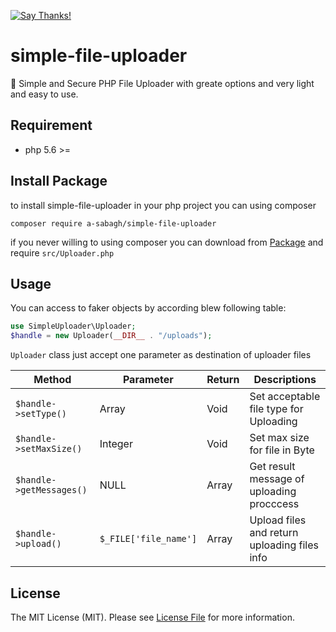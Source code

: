 [![Say Thanks!](https://img.shields.io/badge/Say%20Thanks-!-1EAEDB.svg)](https://saythanks.io/to/a-sabagh)
# simple-file-uploader
🐘 Simple and Secure PHP File Uploader with greate options and very light and easy to use.
## Requirement
* php 5.6 >=
## Install Package
to install simple-file-uploader in your php project you can using composer
```
composer require a-sabagh/simple-file-uploader
```
if you never willing to using composer you can download from <a href="https://github.com/a-sabagh/simple-file-uploader" title="simple-file-uploader">Package</a> and require `src/Uploader.php`
## Usage
You can access to faker objects by according blew following table:

```php
use SimpleUploader\Uploader;
$handle = new Uploader(__DIR__ . "/uploads");
```

`Uploader` class just accept one parameter as destination of uploader files

| Method | Parameter | Return | Descriptions |
| --- | --- | -- | -- |
| ``` $handle->setType() ``` | Array | Void | Set acceptable file type for Uploading |
| ``` $handle->setMaxSize() ``` | Integer | Void | Set max size for file in Byte |
| ``` $handle->getMessages() ``` | NULL | Array | Get result message of uploading procccess |
| ``` $handle->upload() ``` | `$_FILE['file_name']` | Array | Upload files and return uploading files info |

## License
The MIT License (MIT). Please see [License File](LICENSE) for more information.
